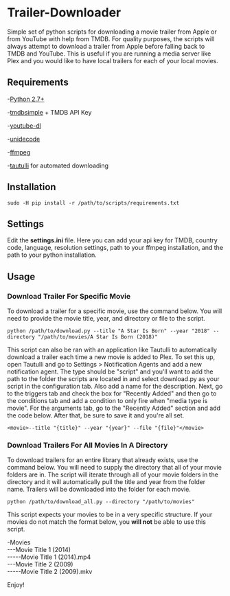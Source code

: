 # Trailer-Downloader
Simple set of python scripts for downloading a movie trailer from Apple or from YouTube with help from TMDB. For quality purposes, the scripts will always attempt to download a trailer from Apple before falling back to TMDB and YouTube. This is useful if you are running a media server like Plex and you would like to have local trailers for each of your local movies.

## Requirements
-[Python 2.7+](https://www.python.org/)

-[tmdbsimple](https://github.com/celiao/tmdbsimple/blob/master/README.rst) + TMDB API Key

-[youtube-dl](https://github.com/rg3/youtube-dl/blob/master/README.md#installation)

-[unidecode](https://github.com/avian2/unidecode)

-[ffmpeg](https://github.com/FFmpeg/FFmpeg)

-[tautulli](https://github.com/Tautulli/Tautulli) for automated downloading

## Installation
```
sudo -H pip install -r /path/to/scripts/requirements.txt
```

## Settings
Edit the **settings.ini** file. Here you can add your api key for TMDB, country code, language, resolution settings, path to your ffmpeg installation, and the path to your python installation.

## Usage

### Download Trailer For Specific Movie

To download a trailer for a specific movie, use the command below. You will need to provide the movie title, year, and directory or file to the script.
```
python /path/to/download.py --title "A Star Is Born" --year "2018" --directory "/path/to/movies/A Star Is Born (2018)"
```

This script can also be ran with an application like Tautulli to automatically download a trailer each time a new movie is added to Plex. To set this up, open Tautulli and go to Settings > Notification Agents and add a new notification agent. The type should be "script" and you'll want to add the path to the folder the scripts are located in and select download.py as your script in the configuration tab. Also add a name for the description. Next, go to the triggers tab and check the box for "Recently Added" and then go to the conditions tab and add a condition to only fire when "media type is movie". For the arguments tab, go to the "Recently Added" section and add the code below. After that, be sure to save it and you're all set.
```
<movie>--title "{title}" --year "{year}" --file "{file}"</movie>
```

### Download Trailers For All Movies In A Directory

To download trailers for an entire library that already exists, use the command below. You will need to supply the directory that all of your movie folders are in. The script will iterate through all of your movie folders in the directory and it will automatically pull the title and year from the folder name. Trailers will be downloaded into the folder for each movie.
```
python /path/to/download_all.py --directory "/path/to/movies"
```

This script expects your movies to be in a very specific structure. If your movies do not match the format below, you **will not** be able to use this script.

-Movies  
---Movie Title 1 (2014)  
-----Movie Title 1 (2014).mp4  
---Movie Title 2 (2009)  
-----Movie Title 2 (2009).mkv  

Enjoy!